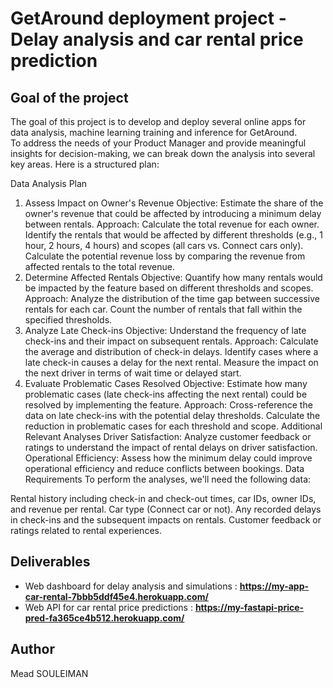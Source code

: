 # GetAround deployment project - Delay analysis and car rental price prediction


## Goal of the project

The goal of this project is to develop and deploy several online apps for data analysis, machine learning training and inference for GetAround.  
To address the needs of your Product Manager and provide meaningful insights for decision-making, we can break down the analysis into several key areas. Here is a structured plan:

Data Analysis Plan

1. Assess Impact on Owner's Revenue
Objective: Estimate the share of the owner's revenue that could be affected by introducing a minimum delay between rentals.
Approach:
Calculate the total revenue for each owner.
Identify the rentals that would be affected by different thresholds (e.g., 1 hour, 2 hours, 4 hours) and scopes (all cars vs. Connect cars only).
Calculate the potential revenue loss by comparing the revenue from affected rentals to the total revenue.
2. Determine Affected Rentals
Objective: Quantify how many rentals would be impacted by the feature based on different thresholds and scopes.
Approach:
Analyze the distribution of the time gap between successive rentals for each car.
Count the number of rentals that fall within the specified thresholds.
3. Analyze Late Check-ins
Objective: Understand the frequency of late check-ins and their impact on subsequent rentals.
Approach:
Calculate the average and distribution of check-in delays.
Identify cases where a late check-in causes a delay for the next rental.
Measure the impact on the next driver in terms of wait time or delayed start.
4. Evaluate Problematic Cases Resolved
Objective: Estimate how many problematic cases (late check-ins affecting the next rental) could be resolved by implementing the feature.
Approach:
Cross-reference the data on late check-ins with the potential delay thresholds.
Calculate the reduction in problematic cases for each threshold and scope.
Additional Relevant Analyses
Driver Satisfaction: Analyze customer feedback or ratings to understand the impact of rental delays on driver satisfaction.
Operational Efficiency: Assess how the minimum delay could improve operational efficiency and reduce conflicts between bookings.
Data Requirements
To perform the analyses, we'll need the following data:

Rental history including check-in and check-out times, car IDs, owner IDs, and revenue per rental.
Car type (Connect car or not).
Any recorded delays in check-ins and the subsequent impacts on rentals.
Customer feedback or ratings related to rental experiences.

## Deliverables

- Web dashboard for delay analysis and simulations : **https://my-app-car-rental-7bbb5ddf45e4.herokuapp.com/**
- Web API for car rental price predictions : **https://my-fastapi-price-pred-fa365ce4b512.herokuapp.com/**

## Author

Mead SOULEIMAN 
